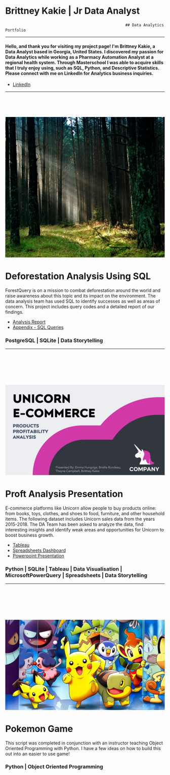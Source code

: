 # Brittney Kakie | Jr Data Analyst
                                                         ## Data Analytics Portfolio

---

#### Hello, and thank you for visiting my project page! I'm Brittney Kakie, a Data Analyst based in Georgia, United States. I discovered my passion for Data Analytics while working as a Pharmacy Automation Analyst at a regional health system. Through Masterschool I was able to acquire skills that I truly enjoy using, such as SQL, Python, and Descriptive Statistics. Please connect with me on LinkedIn for Analytics business inquiries.

 - [LinkedIn](https://www.linkedin.com/in/bkakie/)
---

<br>
<br>
<br>

![](images/forest.jpeg)
# Deforestation Analysis Using SQL
ForestQuery is on a mission to combat deforestation around the world and raise awareness about this topic and its impact on the environment. The data analysis team has used SQL to identify successes as well as areas of concern. This project includes query codes and a detailed report of our findings. 

 * [Analysis Report](https://1drv.ms/b/s!Akf0BCPilEQsgb5lMxpRBs54UK_OlQ?e=29TJs9)
 * [Appendix - SQL Queries](https://1drv.ms/b/s!Akf0BCPilEQsgb5kmnfeVw9XiRuaLw?e=AOGlbs)


### **PostgreSQL | SQLite | Data Storytelling**
---

<br>
<br>
<br>
<br>
<br>

![](images/UnicornThumbnail.png)
# Proft Analysis Presentation 
E-commerce platforms like Unicorn allow people to buy products online: from books, toys, clothes, and shoes to food, furniture, and other household items. The following dataset includes Unicorn sales data from the years 2015-2018. The DA Team has been asked to analyze the data, find interesting insights and identify weak areas and opportunities for Unicorn to boost business growth.

 * [Tableau](https://public.tableau.com/views/ProfitAnalysis-UnicornE-commerce/UnicornEcommerceDataAnalysis?:language=en-US&:display_count=n&:origin=viz_share_link)
 * [Spreadsheets Dashboard](https://1drv.ms/x/s!Akf0BCPilEQsgb5iUyoYx85e-h8PQw?e=jgmIYW)
 * [Powerpoint Presentation](https://1drv.ms/p/s!Akf0BCPilEQsgb5Y4Lnm_1EDuGnXmw?e=eRqMPa)

### **Python | SQLite | Tableau | Data Visualisation | MicrosoftPowerQuery | Spreadsheets | Data Storytelling** 
---

<br>
<br>
<br>
<br>
<br>

![](images/PokemonThumbnail.jpg)
# Pokemon Game
This script was completed in conjunction with an instructor teaching Object Oriented Programming with Python. I have a few ideas on how to build this out into an easier to use game!

### **Python | Object Oriented Programming**

